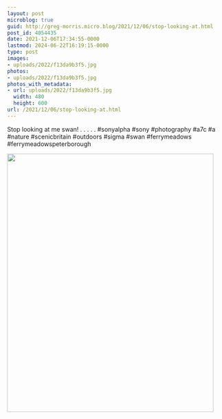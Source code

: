 ```yaml
---
layout: post
microblog: true
guid: http://greg-morris.micro.blog/2021/12/06/stop-looking-at.html
post_id: 4054435
date: 2021-12-06T17:34:55-0000
lastmod: 2024-06-22T16:19:15-0000
type: post
images:
- uploads/2022/f13da9b3f5.jpg
photos:
- uploads/2022/f13da9b3f5.jpg
photos_with_metadata:
- url: uploads/2022/f13da9b3f5.jpg
  width: 480
  height: 600
url: /2021/12/06/stop-looking-at.html
---
```

Stop looking at me swan!
.
.
.
.
.
#sonyalpha #sony #photography #a7c #a #nature #scenicbritain #outdoors #sigma #swan #ferrymeadows #ferrymeadowspeterborough

<img src="uploads/2022/f13da9b3f5.jpg" width="480" height="600" alt="">
